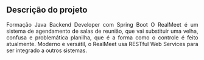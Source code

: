 ## Descrição do projeto 

<p align="justify">
  Formação Java Backend Developer com Spring Boot
O RealMeet é um sistema de agendamento de salas de reunião, que vai substituir uma velha, confusa e problemática planilha, que é a forma como o controle é feito atualmente.
Moderno e versátil, o RealMeet usa RESTful Web Services para ser integrado a outros sistemas.
 <img>

</p>
